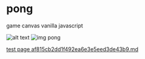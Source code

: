 # pong
game canvas vanilla javascript 

![alt text](https://github.com/olygood/imagesWeb/blob/master/pong.png) 
![img pong](https://github.com/olygood/imagesWeb/blob/master/pong2.png)  



[test page af815cb2dd1f492ea6e3e5eed3de43b9.md](https://github.com/olygood/pong/files/7341776/test.page.af815cb2dd1f492ea6e3e5eed3de43b9.md)
